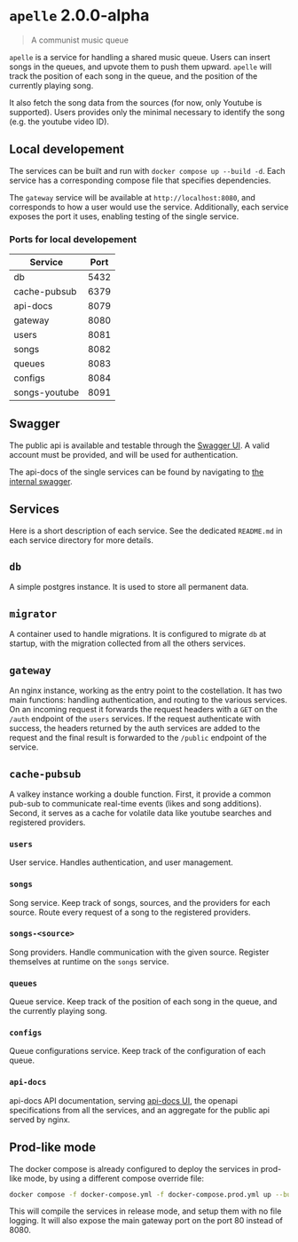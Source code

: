 # `apelle` 2.0.0-alpha

> A communist music queue

`apelle` is a service for handling a shared music queue. Users can insert songs
in the queues, and upvote them to push them upward. `apelle` will track the
position of each song in the queue, and the position of the currently playing
song.

It also fetch the song data from the sources (for now, only Youtube is
supported). Users provides only the minimal necessary to identify the song (e.g.
the youtube video ID).

## Local developement

The services can be built and run with `docker compose up --build -d`. Each
service has a corresponding compose file that specifies dependencies.

The `gateway` service will be available at `http://localhost:8080`, and
corresponds to how a user would use the service. Additionally, each service
exposes the port it uses, enabling testing of the single service.

### Ports for local developement

| Service       | Port |
|---------------|------|
| db            | 5432 |
| cache-pubsub  | 6379 |
| api-docs      | 8079 |
| gateway       | 8080 |
| users         | 8081 |
| songs         | 8082 |
| queues        | 8083 |
| configs       | 8084 |
| songs-youtube | 8091 |

## Swagger

The public api is available and testable through the [Swagger
UI](http://localhost:8080/swagger-ui). A valid account must be provided, and
will be used for authentication.

The api-docs of the single services can be found by navigating to [the internal
swagger](http://localhost:8079/swagger-ui).

## Services

Here is a short description of each service. See the dedicated `README.md` in
each service directory for more details.

## `db`
A simple postgres instance. It is used to store all permanent data.

## `migrator`
A container used to handle migrations. It is configured to migrate `db` at
startup, with the migration collected from all the others services.

## `gateway`
An nginx instance, working as the entry point to the costellation. It has two
main functions: handling authentication, and routing to the various services. On
an incoming request it forwards the request headers with a `GET` on the `/auth`
endpoint of the `users` services. If the request authenticate with success, the
headers returned by the auth services are added to the request and the final
result is forwarded to the `/public` endpoint of the service.

## `cache-pubsub`
A valkey instance working a double function. First, it provide a common pub-sub
to communicate real-time events (likes and song additions). Second, it serves as
a cache for volatile data like youtube searches and registered providers.

### `users`
User service. Handles authentication, and user management.

### `songs`
Song service. Keep track of songs, sources, and the providers for each source.
Route every request of a song to the registered providers.

### `songs-<source>`
Song providers. Handle communication with the given source. Register themselves
at runtime on the `songs` service.

### `queues`
Queue service. Keep track of the position of each song in the queue, and the
currently playing song.

### `configs`
Queue configurations service. Keep track of the configuration of each queue.

### `api-docs`
api-docs API documentation, serving [api-docs
UI](https://api-docs.io/tools/api-docs-ui/), the openapi specifications from all
the services, and an aggregate for the public api served by nginx.

## Prod-like mode

The docker compose is already configured to deploy the services in prod-like
mode, by using a different compose override file:
```bash
docker compose -f docker-compose.yml -f docker-compose.prod.yml up --build -d
```

This will compile the services in release mode, and setup them with no file
logging. It will also expose the main gateway port on the port 80 instead of
8080.